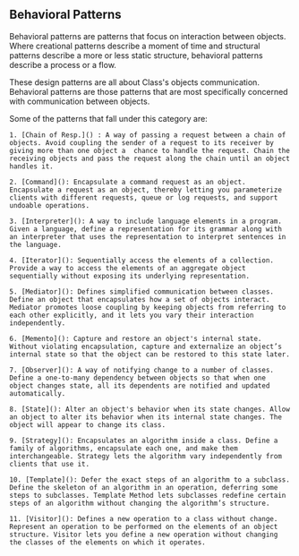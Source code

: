 ## Behavioral Patterns

Behavioral patterns are patterns that focus on interaction between objects. Where creational patterns describe a moment of time and structural patterns describe a more or less static structure, behavioral patterns describe a process or a flow.

These design patterns are all about Class's objects communication. Behavioral patterns are those patterns that are most specifically concerned with communication between objects.

Some of the patterns that fall under this category are:

    1. [Chain of Resp.]() : A way of passing a request between a chain of objects. Avoid coupling the sender of a request to its receiver by giving more than one object a  chance to handle the request. Chain the receiving objects and pass the request along the chain until an object handles it.

    2. [Command](): Encapsulate a command request as an object. Encapsulate a request as an object, thereby letting you parameterize clients with different requests, queue or log requests, and support undoable operations.

    3. [Interpreter](): A way to include language elements in a program. Given a language, define a representation for its grammar along with an interpreter that uses the representation to interpret sentences in the language.

    4. [Iterator](): Sequentially access the elements of a collection. Provide a way to access the elements of an aggregate object sequentially without exposing its underlying representation.

    5. [Mediator](): Defines simplified communication between classes. Define an object that encapsulates how a set of objects interact. Mediator promotes loose coupling by keeping objects from referring to each other explicitly, and it lets you vary their interaction independently.

    6. [Memento](): Capture and restore an object's internal state. Without violating encapsulation, capture and externalize an object’s internal state so that the object can be restored to this state later.

    7. [Observer](): A way of notifying change to a number of classes. Define a one-to-many dependency between objects so that when one object changes state, all its dependents are notified and updated automatically.

    8. [State](): Alter an object's behavior when its state changes. Allow an object to alter its behavior when its internal state changes. The object will appear to change its class.

    9. [Strategy](): Encapsulates an algorithm inside a class. Define a family of algorithms, encapsulate each one, and make them interchangeable. Strategy lets the algorithm vary independently from clients that use it.

    10. [Template](): Defer the exact steps of an algorithm to a subclass. Define the skeleton of an algorithm in an operation, deferring some steps to subclasses. Template Method lets subclasses redefine certain steps of an algorithm without changing the algorithm’s structure.

    11. [Visitor](): Defines a new operation to a class without change. Represent an operation to be performed on the elements of an object structure. Visitor lets you define a new operation without changing the classes of the elements on which it operates.
